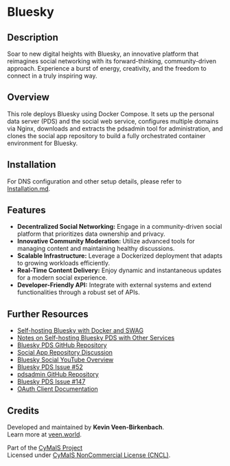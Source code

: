# Bluesky

## Description

Soar to new digital heights with Bluesky, an innovative platform that reimagines social networking with its forward-thinking, community-driven approach. Experience a burst of energy, creativity, and the freedom to connect in a truly inspiring way.

## Overview

This role deploys Bluesky using Docker Compose. It sets up the personal data server (PDS) and the social web service, configures multiple domains via Nginx, downloads and extracts the pdsadmin tool for administration, and clones the social app repository to build a fully orchestrated container environment for Bluesky.

## Installation

For DNS configuration and other setup details, please refer to [Installation.md](./Installation.md).

## Features

- **Decentralized Social Networking:** Engage in a community-driven social platform that prioritizes data ownership and privacy.
- **Innovative Community Moderation:** Utilize advanced tools for managing content and maintaining healthy discussions.
- **Scalable Infrastructure:** Leverage a Dockerized deployment that adapts to growing workloads efficiently.
- **Real-Time Content Delivery:** Enjoy dynamic and instantaneous updates for a modern social experience.
- **Developer-Friendly API:** Integrate with external systems and extend functionalities through a robust set of APIs.

## Further Resources

- [Self-hosting Bluesky with Docker and SWAG](https://therobbiedavis.com/selfhosting-bluesky-with-web-app-and-swag/)
- [Notes on Self-hosting Bluesky PDS with Other Services](https://cprimozic.net/notes/posts/notes-on-self-hosting-bluesky-pds-alongside-other-services/)
- [Bluesky PDS GitHub Repository](https://github.com/bluesky-social/pds)
- [Social App Repository Discussion](https://chatgpt.com/c/678a2eb6-145c-800f-bf51-ff706981a928)
- [Bluesky Social YouTube Overview](https://www.youtube.com/watch?v=7_AG50u7D6c)
- [Bluesky PDS Issue #52](https://github.com/bluesky-social/pds/issues/52)
- [pdsadmin GitHub Repository](https://github.com/lhaig/pdsadmin)
- [Bluesky PDS Issue #147](https://github.com/bluesky-social/pds/issues/147)
- [OAuth Client Documentation](https://docs.bsky.app/docs/advanced-guides/oauth-client)

## Credits

Developed and maintained by **Kevin Veen-Birkenbach**.  
Learn more at [veen.world](https://www.veen.world).

Part of the [CyMaIS Project](https://github.com/kevinveenbirkenbach/cymais)  
Licensed under [CyMaIS NonCommercial License (CNCL)](https://s.veen.world/cncl).

